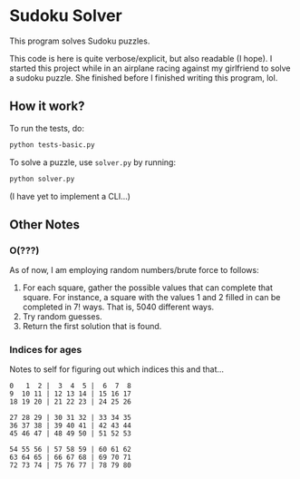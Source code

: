 Sudoku Solver
=============

This program solves Sudoku puzzles.

This code is here is quite verbose/explicit, but also readable (I
hope).  I started this project while in an airplane racing against my
girlfriend to solve a sudoku puzzle. She finished before I finished
writing this program, lol.

How it work?
------------

To run the tests, do:

```bash
python tests-basic.py

```

To solve a puzzle, use `solver.py` by running:

```bash
python solver.py

```

(I have yet to implement a CLI...)

Other Notes
-----------

### O(???)

As of now, I am employing random numbers/brute force to
follows:

1. For each square, gather the possible values that can complete that
   square.  For instance, a square with the values 1 and 2 filled in
   can be completed in 7! ways. That is, 5040 different ways.
2. Try random guesses.
3. Return the first solution that is found.

### Indices for ages

Notes to self for figuring out which indices this and that...

	0   1  2 |  3  4  5 |  6  7  8 
	9  10 11 | 12 13 14 | 15 16 17
	18 19 20 | 21 22 23 | 24 25 26

	27 28 29 | 30 31 32 | 33 34 35
	36 37 38 | 39 40 41 | 42 43 44
	45 46 47 | 48 49 50 | 51 52 53

	54 55 56 | 57 58 59 | 60 61 62
	63 64 65 | 66 67 68 | 69 70 71
	72 73 74 | 75 76 77 | 78 79 80
